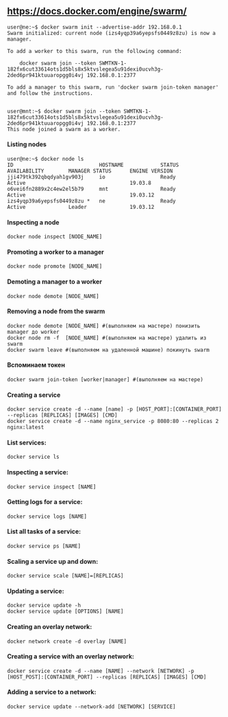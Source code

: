 ## https://docs.docker.com/engine/swarm/
```
user@ne:~$ docker swarm init --advertise-addr 192.168.0.1
Swarm initialized: current node (izs4yqp39a6yepsfs0449z8zu) is now a manager.

To add a worker to this swarm, run the following command:

    docker swarm join --token SWMTKN-1-182fx6cut33614ots1d5bls8x5ktvslegea5u91dexi0ucvh3g-2ded6pr941ktuuaropgg0i4vj 192.168.0.1:2377

To add a manager to this swarm, run 'docker swarm join-token manager' and follow the instructions.


user@mnt:~$ docker swarm join --token SWMTKN-1-182fx6cut33614ots1d5bls8x5ktvslegea5u91dexi0ucvh3g-2ded6pr941ktuuaropgg0i4vj 192.168.0.1:2377
This node joined a swarm as a worker.
```

#### Listing nodes
```
user@ne:~$ docker node ls
ID                            HOSTNAME            STATUS              AVAILABILITY        MANAGER STATUS      ENGINE VERSION
jji479tk392qbqdyah1gv903j     io                  Ready               Active                                  19.03.8
o6vei6fn2889x2c4ew2el5b79     mnt                 Ready               Active                                  19.03.12
izs4yqp39a6yepsfs0449z8zu *   ne                  Ready               Active              Leader              19.03.12
```

#### Inspecting a node
```
docker node inspect [NODE_NAME]
```
#### Promoting a worker to a manager
```
docker node promote [NODE_NAME]
```
#### Demoting a manager to a worker
```
docker node demote [NODE_NAME]
```
#### Removing a node from the swarm 
```
docker node demote [NODE_NAME] #(выполняем на мастере) понизить manager до worker
docker node rm -f  [NODE_NAME] #(выполняем на мастере) удалить из swarm
docker swarm leave #(выполняем на удаленной машине) покинуть swarm
```
#### Вспоминаем токен
```
docker swarm join-token [worker|manager] #(выполняем на мастере)
```


#### Creating a service
```
docker service create -d --name [name] -p [HOST_PORT]:[CONTAINER_PORT] --replicas [REPLICAS] [IMAGES] [CMD]
docker service create -d --name nginx_service -p 8080:80 --replicas 2 nginx:latest
```
#### List services:
```
docker service ls
```
#### Inspecting a service:
```
docker service inspect [NAME]
```
#### Getting logs for a service:
```
docker service logs [NAME]
```
#### List all tasks of a service:
```
docker service ps [NAME]
```
#### Scaling a service up and down:
```
docker service scale [NAME]=[REPLICAS]
```
#### Updating a service:
```
docker service update -h
docker service update [OPTIONS] [NAME]
```
#### Creating an overlay network:
```
docker network create -d overlay [NAME]
```
#### Creating a service with an overlay network:
```
docker service create -d --name [NAME] --network [NETWORK] -p [HOST_POST]:[CONTAINER_PORT] --replicas [REPLICAS] [IMAGES] [CMD]
```
#### Adding a service to a network:
```
docker service update --network-add [NETWORK] [SERVICE]
```

